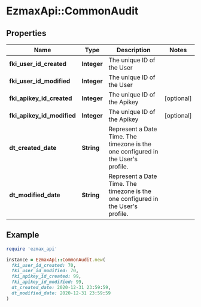 # EzmaxApi::CommonAudit

## Properties

| Name | Type | Description | Notes |
| ---- | ---- | ----------- | ----- |
| **fki_user_id_created** | **Integer** | The unique ID of the User |  |
| **fki_user_id_modified** | **Integer** | The unique ID of the User |  |
| **fki_apikey_id_created** | **Integer** | The unique ID of the Apikey | [optional] |
| **fki_apikey_id_modified** | **Integer** | The unique ID of the Apikey | [optional] |
| **dt_created_date** | **String** | Represent a Date Time. The timezone is the one configured in the User&#39;s profile. |  |
| **dt_modified_date** | **String** | Represent a Date Time. The timezone is the one configured in the User&#39;s profile. |  |

## Example

```ruby
require 'ezmax_api'

instance = EzmaxApi::CommonAudit.new(
  fki_user_id_created: 70,
  fki_user_id_modified: 70,
  fki_apikey_id_created: 99,
  fki_apikey_id_modified: 99,
  dt_created_date: 2020-12-31 23:59:59,
  dt_modified_date: 2020-12-31 23:59:59
)
```

